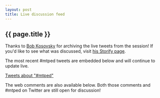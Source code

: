 ```yaml
---
layout: post
title: Live discussion feed
---
```


## {{ page.title }}  
  
Thanks to [Bob Kosovsky](https://twitter.com/kos2) for archiving the live tweets from the session! If you'd like to see what was discussed, visit [his Storify page](http://storify.com/kos2/hacking-music-theory-pedagogy-nov-3-2013).

The most recent \#mtped tweets are embedded below and will continue to update live.

<a class="twitter-timeline" href="https://twitter.com/search?q=%23mtped" data-widget-id="392487393070047233">Tweets about "#mtped"</a>
<script>!function(d,s,id){var js,fjs=d.getElementsByTagName(s)[0],p=/^http:/.test(d.location)?'http':'https';if(!d.getElementById(id)){js=d.createElement(s);js.id=id;js.src=p+"://platform.twitter.com/widgets.js";fjs.parentNode.insertBefore(js,fjs);}}(document,"script","twitter-wjs");</script>

The web comments are also available below. Both those comments and \#mtped on Twitter are still open for discussion!
